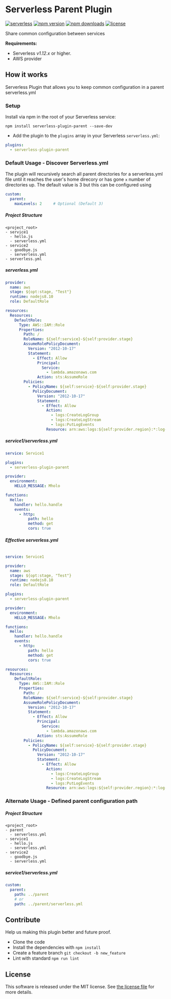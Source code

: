 Serverless Parent Plugin 
==========================
[![serverless](http://public.serverless.com/badges/v3.svg)](http://www.serverless.com)
[![npm version](https://badge.fury.io/js/serverless-plugin-parent.svg)](https://badge.fury.io/js/serverless-plugin-parent)
[![npm downloads](https://img.shields.io/npm/dm/serverless-plugin-parent.svg)](https://www.npmjs.com/package/serverless-plugin-parent)
[![license](https://img.shields.io/npm/l/serverless-plugin-parent.svg)](https://raw.githubusercontent.com/aronim/serverless-plugin-parent/master/LICENSE)

Share common configuration between services

**Requirements:**
* Serverless *v1.12.x* or higher.
* AWS provider

## How it works

Serverless Plugin that allows you to keep common configuration in a parent serverless.yml  

### Setup

 Install via npm in the root of your Serverless service:
```
npm install serverless-plugin-parent --save-dev
```

* Add the plugin to the `plugins` array in your Serverless `serverless.yml`:

```yml
plugins:
  - serverless-plugin-parent
```

### Default Usage - Discover Serverless.yml
The plugin will recursively search all parent directories for a serverless.yml file until it reaches the user's 
home direcory or has gone `x` number of directories up. The default value is 3 but this can be configured using
```yaml
custom:
  parent:
    maxLevels: 2     # Optional (Default 3)
```  

##### Project Structure

```
<project_root>
- service1
  - hello.js
  - serverless.yml
- service2
  - goodbye.js
  - serverless.yml
- serverless.yml

```
##### serverless.yml
```yaml
provider:
  name: aws
  stage: ${opt:stage, "Test"}
  runtime: nodejs8.10
  role: DefaultRole

resources:
  Resources:
    DefaultRole:
      Type: AWS::IAM::Role
      Properties:
        Path: /
        RoleName: ${self:service}-${self:provider.stage}
        AssumeRolePolicyDocument:
          Version: "2012-10-17"
          Statement:
            - Effect: Allow
              Principal:
                Service:
                  - lambda.amazonaws.com
              Action: sts:AssumeRole
        Policies:
          - PolicyName: ${self:service}-${self:provider.stage}
            PolicyDocument:
              Version: "2012-10-17"
              Statement:
                - Effect: Allow
                  Action:
                    - logs:CreateLogGroup
                    - logs:CreateLogStream
                    - logs:PutLogEvents
                  Resource: arn:aws:logs:${self:provider.region}:*:log-group:/aws/lambda/*:*:*
```

##### service1/serverless.yml
```yaml
service: Service1

plugins:
  - serverless-plugin-parent

provider:
  environment:
    HELLO_MESSAGE: Mholo

functions:
  Hello:
    handler: hello.handle
    events:
      - http:
          path: hello
          method: get
          cors: true
```

##### Effective serverless.yml
```yaml

service: Service1

provider:
  name: aws
  stage: ${opt:stage, "Test"}
  runtime: nodejs8.10
  role: DefaultRole

plugins:
  - serverless-plugin-parent

provider:
  environment:
    HELLO_MESSAGE: Mholo

functions:
  Hello:
    handler: hello.handle
    events:
      - http:
          path: hello
          method: get
          cors: true

resources:
  Resources:
    DefaultRole:
      Type: AWS::IAM::Role
      Properties:
        Path: /
        RoleName: ${self:service}-${self:provider.stage}
        AssumeRolePolicyDocument:
          Version: "2012-10-17"
          Statement:
            - Effect: Allow
              Principal:
                Service:
                  - lambda.amazonaws.com
              Action: sts:AssumeRole
        Policies:
          - PolicyName: ${self:service}-${self:provider.stage}
            PolicyDocument:
              Version: "2012-10-17"
              Statement:
                - Effect: Allow
                  Action:
                    - logs:CreateLogGroup
                    - logs:CreateLogStream
                    - logs:PutLogEvents
                  Resource: arn:aws:logs:${self:provider.region}:*:log-group:/aws/lambda/*:*:*
```

### Alternate Usage - Defined parent configuration path 

##### Project Structure

```
<project_root>
- parent
  - serverless.yml
- service1
  - hello.js
  - serverless.yml
- service2
  - goodbye.js
  - serverless.yml
```

##### service1/serverless.yml
```yaml
custom:
  parent:
    path: ../parent
    # or 
    path: ../parent/serverless.yml
```

## Contribute

Help us making this plugin better and future proof.

* Clone the code
* Install the dependencies with `npm install`
* Create a feature branch `git checkout -b new_feature`
* Lint with standard `npm run lint`

## License

This software is released under the MIT license. See [the license file](LICENSE) for more details.
